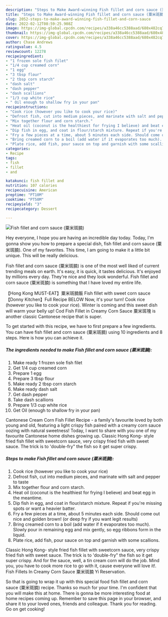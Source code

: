```yaml
---
description: "Steps to Make Award-winning Fish fillet and corn sauce (粟米斑腩)"
title: "Steps to Make Award-winning Fish fillet and corn sauce (粟米斑腩)"
slug: 2052-steps-to-make-award-winning-fish-fillet-and-corn-sauce
date: 2022-02-12T08:59:25.908Z
image: https://img-global.cpcdn.com/recipes/a338a46cc5388aad/680x482cq70/fish-fillet-and-corn-sauce-粟米斑腩-recipe-main-photo.jpg
thumbnail: https://img-global.cpcdn.com/recipes/a338a46cc5388aad/680x482cq70/fish-fillet-and-corn-sauce-粟米斑腩-recipe-main-photo.jpg
cover: https://img-global.cpcdn.com/recipes/a338a46cc5388aad/680x482cq70/fish-fillet-and-corn-sauce-粟米斑腩-recipe-main-photo.jpg
author: Chase Andrews
ratingvalue: 4.5
reviewcount: 12278
recipeingredient:
- "1 frozen sole fish filet"
- "1/4 cup creamed corn"
- "1 egg"
- "3 tbsp flour"
- "2 tbsp corn starch"
- "dash salt"
- "dash pepper"
- "dash scallions"
- "1/3 cup white rice"
- " Oil enough to shallow fry in your pan"
recipeinstructions:
- "Cook rice (however you like to cook your rice)"
- "Defrost fish, cut into medium pieces, and marinate with salt and pepper to taste"
- "Mix together flour and corn starch."
- "Heat oil (coconut is the healthiest for frying I believe) and beat egg in the meantime."
- "Dip fish in egg, and coat in flour/starch mixture. Repeat if you're  missing spots or want a heavier batter."
- "Fry a few pieces at a time, about 5 minutes each side. Should come out nice and golden brown! (or deep fry if you want legit results)"
- "Bring creamed corn to a boil (add water if it evaporates too much). Slowly pour in remaining egg and mix gently, so egg ribbons form in the liquid."
- "Plate rice, add fish, pour sauce on top and garnish with some scallions."
categories:
- Recipe
tags:
- fish
- fillet
- and

katakunci: fish fillet and 
nutrition: 107 calories
recipecuisine: American
preptime: "PT10M"
cooktime: "PT50M"
recipeyield: "3"
recipecategory: Dessert

---
```



![Fish fillet and corn sauce (粟米斑腩)](https://img-global.cpcdn.com/recipes/a338a46cc5388aad/680x482cq70/fish-fillet-and-corn-sauce-粟米斑腩-recipe-main-photo.jpg)

Hey everyone, I hope you are having an incredible day today. Today, I'm gonna show you how to prepare a special dish, fish fillet and corn sauce (粟米斑腩). One of my favorites. This time, I am going to make it a little bit unique. This will be really delicious.

Fish fillet and corn sauce (粟米斑腩) is one of the most well liked of current trending meals on earth. It's easy, it is quick, it tastes delicious. It's enjoyed by millions every day. They're nice and they look wonderful. Fish fillet and corn sauce (粟米斑腩) is something that I have loved my entire life.

【Hong Kong MUST-EAT】粟米斑腩飯 Fish fillet with sweet corn sauce 【Donny Kitchen】Full Recipe BELOW Now, it's your turn! Cook rice (however you like to cook your rice). Winter is coming and this sweet dish will warm your belly up! Cod Fish Fillet in Creamy Corn Sauce 粟米斑塊 is another classic Cantonese recipe that is super.


To get started with this recipe, we have to first prepare a few ingredients. You can have fish fillet and corn sauce (粟米斑腩) using 10 ingredients and 8 steps. Here is how you can achieve it.

<!--inarticleads1-->

##### The ingredients needed to make Fish fillet and corn sauce (粟米斑腩):

1. Make ready 1 frozen sole fish filet
1. Get 1/4 cup creamed corn
1. Prepare 1 egg
1. Prepare 3 tbsp flour
1. Make ready 2 tbsp corn starch
1. Make ready dash salt
1. Get dash pepper
1. Take dash scallions
1. Prepare 1/3 cup white rice
1. Get  Oil (enough to shallow fry in your pan)


Cantonese Cream Corn Fish Fillet Recipe - a family's favourite loved by both young and old, featuring a light crispy fish paired with a creamy corn sauce oozing with natural sweetness! Today, I want to share with you one of my favourite Cantonese home dishes growing up. Classic Hong Kong- style fried fish fillet with sweetcorn sauce, very crispy fried fish with sweet sauce. The trick is to 'double-fry" the fish so it get super crispy. 

<!--inarticleads2-->

##### Steps to make Fish fillet and corn sauce (粟米斑腩):

1. Cook rice (however you like to cook your rice)
1. Defrost fish, cut into medium pieces, and marinate with salt and pepper to taste
1. Mix together flour and corn starch.
1. Heat oil (coconut is the healthiest for frying I believe) and beat egg in the meantime.
1. Dip fish in egg, and coat in flour/starch mixture. Repeat if you're  missing spots or want a heavier batter.
1. Fry a few pieces at a time, about 5 minutes each side. Should come out nice and golden brown! (or deep fry if you want legit results)
1. Bring creamed corn to a boil (add water if it evaporates too much). Slowly pour in remaining egg and mix gently, so egg ribbons form in the liquid.
1. Plate rice, add fish, pour sauce on top and garnish with some scallions.


Classic Hong Kong- style fried fish fillet with sweetcorn sauce, very crispy fried fish with sweet sauce. The trick is to 'double-fry" the fish so it get super crispy. And for the sauce, well, a tin cream corn will do the job. Mind you, you have to cook more rice to go with it, cause everyone will love it!. Fish Fillets In Creamy Corn Sauce 粟米斑腩 Yi Reservation. 

So that is going to wrap it up with this special food fish fillet and corn sauce (粟米斑腩) recipe. Thanks so much for your time. I'm confident that you will make this at home. There is gonna be more interesting food at home recipes coming up. Remember to save this page in your browser, and share it to your loved ones, friends and colleague. Thank you for reading. Go on get cooking!
